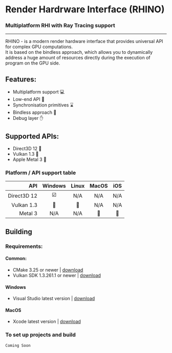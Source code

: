 # Render Hardrware Interface (RHINO)
### Multiplatform RHI with Ray Tracing support

---

RHINO - is a modern render hardware interface that provides universal API for complex GPU computations.  
It is based on the bindless approach, which allows you to dynamically address a huge amount of resources directly during
the execution of program on the GPU side.

## Features:
- Multiplatform support :computer:
- Low-end API :rocket:
- Synchronisation primitives :hourglass: 
- Bindless approach :gem:
- Debug layer :hand:

## Supported APIs:
- Direct3D 12 :wrench:
- Vulkan 1.3 :construction:
- Apple Metal 3 :construction:

### Platform / API support table

|         API |         Windows         |     Linux      |     MacOS      |      iOS       |
|------------:|:-----------------------:|:--------------:|:--------------:|:--------------:|
| Direct3D 12 | :ballot_box_with_check: |      N/A       |      N/A       |      N/A       |
|  Vulkan 1.3 |     :construction:      | :construction: |      N/A       |      N/A       |
|     Metal 3 |           N/A           |      N/A       | :construction: | :construction: |

## Building
### Requirements:
#### Common:
- CMake 3.25 or newer | [download](https://cmake.org/download/)
- Vulkan SDK 1.3.261.1 or newer | [download](https://www.lunarg.com/vulkan-sdk/)
#### Windows
- Visual Studio latest version | [download](https://visualstudio.microsoft.com/vs/)
#### MacOS
- Xcode latest version | [download](https://apps.apple.com/ua/app/xcode/id497799835?mt=12)

### To set up projects and build
``` 
Coming Soon 
```
